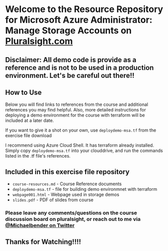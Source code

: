 # Welcome to the Resource Repository for Microsoft Azure Administrator: Manage Storage Accounts on [Pluralsight.com](https://www.pluralsight.com/courses/microsoft-azure-administrator-manage-storage-account)

## Disclaimer: All demo code is provide as a reference and is not to be used in a production environment. Let's be careful out there!!

## How to Use

Below you will find links to references from the course and additional references you may find helpful. Also, more detailed instructions for deploying a demo environment for the course with terraform will be included at a later date.

If you want to give it a shot on your own, use `deploydemo-msa.tf` from the exercise file download

I recommend using Azure Cloud Shell. It has terraform already installed. Simply copy `deploydemo-msa.tf` into your clouddrive, and run the commands listed in the .tf file's references.

## Included in this exercise file repository

- `course-resources.md` - Course Reference documents
- `deploydemo-msa.tf` - file for building demo environmnet with terraform
- `webpage001.html` - Webpage used in storage demos
- `slides.pdf` - PDF of slides from course

### Please leave any comments/questions on the course discussion board on pluralsight, or reach out to me via [@Michaelbender on Twitter](https://twitter.com/michaelbender)

## Thanks for Watching!!!!